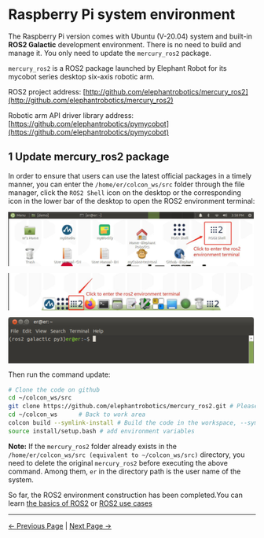 # Raspberry Pi system environment

The Raspberry Pi version comes with Ubuntu (V-20.04) system and built-in **ROS2 Galactic** development environment. There is no need to build and manage it. You only need to update the `mercury_ros2` package.

`mercury_ros2` is a ROS2 package launched by Elephant Robot for its mycobot series desktop six-axis robotic arm.

ROS2 project address: [http://github.com/elephantrobotics/mercury_ros2](http://github.com/elephantrobotics/mercury_ros2)

Robotic arm API driver library address: [https://github.com/elephantrobotics/pymycobot](https://github.com/elephantrobotics/pymycobot)

## 1 Update mercury_ros2 package

In order to ensure that users can use the latest official packages in a timely manner, you can enter the `/home/er/colcon_ws/src` folder through the file manager, click the `ROS2 Shell` icon on the desktop or the corresponding icon in the lower bar of the desktop to open the ROS2 environment terminal:

<img src =../../resources/11-ApplicationBaseROS/11.2.1-1.jpg
width ="500"  align = "center">

<img src =../../resources/11-ApplicationBaseROS/11.2.1-2.jpg
width ="500"  align = "center">

<img src =../../resources/11-ApplicationBaseROS/11.2.1-3.png
width ="500"  align = "center">

Then run the command update:

```bash
# Clone the code on github
cd ~/colcon_ws/src
git clone https://github.com/elephantrobotics/mercury_ros2.git # Please check the attention section below before deciding whether to execute this command
cd ~/colcon_ws      # Back to work area
colcon build --symlink-install # Build the code in the workspace, --symlink-install: Avoid having to recompile python scripts every time you adjust them
source install/setup.bash # add environment variables
```

**Note:** If the `mercury_ros2` folder already exists in the `/home/er/colcon_ws/src (equivalent to ~/colcon_ws/src)` directory, you need to delete the original `mercury_ros2` before executing the above command. Among them, `er` in the directory path is the user name of the system.

So far, the ROS2 environment construction has been completed.You can learn [the basics of ROS2](11.2.2-ROS2_Basics.md) or [ROS2 use cases](11.2.4-BasicFunction.md)

---

[← Previous Page](../11.2-ROS2/README.md) | [Next Page →](11.2.2-ROS2_Basics.md)
